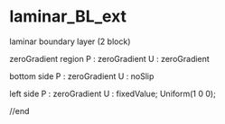 # laminar_BL_ext
laminar boundary layer (2 block)

zeroGradient region
P : zeroGradient
U : zeroGradient

bottom side
P : zeroGradient
U : noSlip

left side
P : zeroGradient
U : fixedValue;
    Uniform(1 0 0);

//end
